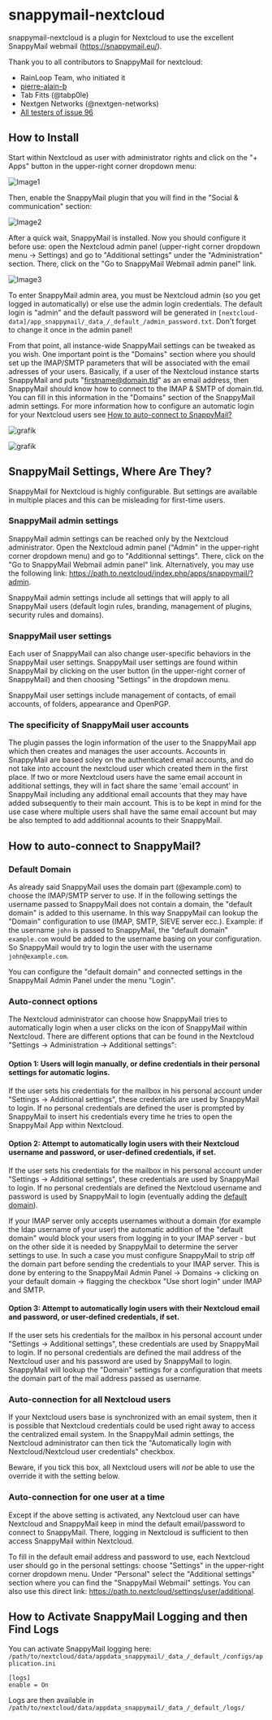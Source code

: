 # snappymail-nextcloud

snappymail-nextcloud is a plugin for Nextcloud to use the excellent SnappyMail webmail (https://snappymail.eu/).

Thank you to all contributors to SnappyMail for nextcloud:
- RainLoop Team, who initiated it
- [pierre-alain-b](https://github.com/pierre-alain-b/rainloop-nextcloud)
- Tab Fitts (@tabp0le)
- Nextgen Networks (@nextgen-networks)
- [All testers of issue 96](https://github.com/the-djmaze/snappymail/issues/96)

## How to Install

Start within Nextcloud as user with administrator rights and click on the "+ Apps" button in the upper-right corner dropdown menu:

![Image1](https://raw.githubusercontent.com/the-djmaze/snappymail/master/integrations/nextcloud/screenshots/help_a1.png)

Then, enable the SnappyMail plugin that you will find in the "Social & communication" section:

![Image2](https://raw.githubusercontent.com/the-djmaze/snappymail/master/integrations/nextcloud/screenshots/help_a2.png)

After a quick wait, SnappyMail is installed. Now you should configure it before use: open the Nextcloud admin panel (upper-right corner dropdown menu -> Settings) and go to "Additional settings" under the "Administration" section. There, click on the "Go to SnappyMail Webmail admin panel" link.

![Image3](https://raw.githubusercontent.com/the-djmaze/snappymail/master/integrations/nextcloud/screenshots/nextcloud-admin.png)

To enter SnappyMail admin area, you must be Nextcloud admin (so you get logged in automatically) or else use the admin login credentials.
The default login is "admin" and the default password will be generated in `[nextcloud-data]/app_snappymail/_data_/_default_/admin_password.txt`. Don't forget to change it once in the admin panel!

From that point, all instance-wide SnappyMail settings can be tweaked as you wish. One important point is the "Domains" section where you should set up the IMAP/SMTP parameters that will be associated with the email adresses of your users. Basically, if a user of the Nextcloud instance starts SnappyMail and puts "firstname@domain.tld" as an email address, then SnappyMail should know how to connect to the IMAP & SMTP of domain.tld. You can fill in this information in the "Domains" section of the SnappyMail admin settings. For more information how to configure an automatic login for your Nextcloud users see [How to auto-connect to SnappyMail?](https://github.com/the-djmaze/snappymail/edit/master/integrations/nextcloud/snappymail/README.md#how-to-auto-connect-to-snappymail)

![grafik](https://user-images.githubusercontent.com/63400209/199767908-fbef0f50-ecb7-47ae-9ac1-771959d4b7f5.png)

![grafik](https://user-images.githubusercontent.com/63400209/199768097-7bd939a7-56d0-47ba-b481-aeac08776fb4.png)


## SnappyMail Settings, Where Are They?

SnappyMail for Nextcloud is highly configurable. But settings are available in multiple places and this can be misleading for first-time users.

### SnappyMail admin settings
SnappyMail admin settings can be reached only by the Nextcloud administrator. Open the Nextcloud admin panel ("Admin" in the upper-right corner dropdown menu) and go to "Additionnal settings". There, click on the "Go to SnappyMail Webmail admin panel" link. Alternatively, you may use the following link: https://path.to.nextcloud/index.php/apps/snappymail/?admin.

SnappyMail admin settings include all settings that will apply to all SnappyMail users (default login rules, branding, management of plugins, security rules and domains).

### SnappyMail user settings
Each user of SnappyMail can also change user-specific behaviors in the SnappyMail user settings. SnappyMail user settings are found within SnappyMail by clicking on the user button (in the upper-right corner of SnappyMail) and then choosing "Settings" in the dropdown menu.

SnappyMail user settings include management of contacts, of email accounts, of folders, appearance and OpenPGP.

### The specificity of SnappyMail user accounts
The plugin passes the login information of the user to the SnappyMail app which then creates and manages the user accounts. Accounts in SnappyMail are based soley on the authenticated email accounts, and do not take into account the nextcloud user which created them in the first place. If two or more Nextcloud users have the same email account in additional settings, they will in fact share the same 'email account' in SnappyMail including any additional email accounts that they may have added subsequently to their main account.
This is to be kept in mind for the use case where multiple users shall have the same email account but may be also tempted to add additionnal acounts to their SnappyMail.

## How to auto-connect to SnappyMail?

### Default Domain
As already said SnappyMail uses the domain part (@example.com) to choose the IMAP/SMTP server to use. If in the following settings the username passed to SnappyMail does not contain a domain, the "default domain" is added to this username. In this way SnappyMail can lookup the "Domain" configuration to use (IMAP, SMTP, SIEVE server ecc.).
Example: if the username `john` is passed to SnappyMail, the "default domain" `example.com` would be added to the username basing on your configuration. So SnappyMail would try to login the user with the username `john@example.com`.

You can configure the "default domain" and connected settings in the SnappyMail Admin Panel under the menu "Login".

### Auto-connect options
The Nextcloud administrator can choose how SnappyMail tries to automatically login when a user clicks on the icon of SnappyMail within Nextcloud. There are different options that can be found in the Nextcloud "Settings -> Administration -> Additional settings":

#### Option 1: Users will login manually, or define credentials in their personal settings for automatic logins.
If the user sets his credentials for the mailbox in his personal account under "Settings -> Additional settings", these credentials are used by SnappyMail to login.
If no personal credentials are defined the user is prompted by SnappyMail to insert his credentials every time he tries to open the SnappyMail App within Nextcloud.

#### Option 2: Attempt to automatically login users with their Nextcloud username and password, or user-defined credentials, if set.
If the user sets his credentials for the mailbox in his personal account under "Settings -> Additional settings", these credentials are used by SnappyMail to login.
If no personal credentials are defined the Nextcloud username and password is used by SnappyMail to login (eventually adding the [default domain](https://github.com/the-djmaze/snappymail/edit/master/integrations/nextcloud/snappymail/README.md#default-domain)).

If your IMAP server only accepts usernames without a domain (for example the ldap username of your user) the automatic addition of the "default domain" would block your users from logging in to your IMAP server - but on the other side it is needed by SnappyMail to determine the server settings to use. In such a case you must configure SnappyMail to strip off the domain part before sending the credentials to your IMAP server. This is done by entering to the SnappyMail Admin Panel -> Domains -> clicking on your default domain -> flagging the checkbox "Use short login" under IMAP and SMTP.

#### Option 3: Attempt to automatically login users with their Nextcloud email and password, or user-defined credentials, if set.
If the user sets his credentials for the mailbox in his personal account under "Settings -> Additional settings", these credentials are used by SnappyMail to login.
If no personal credentials are defined the mail address of the Nextcloud user and his password are used by SnappyMail to login. SnappyMail will lookup the "Domain" settings for a configuration that meets the domain part of the mail address passed as username.

### Auto-connection for all Nextcloud users
If your Nextcloud users base is synchronized with an email system, then it is possible that Nextcloud credentials could be used right away to access the centralized email system. In the SnappyMail admin settings, the Nextcloud administrator can then tick the "Automatically login with Nextcloud/Nextcloud user credentials" checkbox.

Beware, if you tick this box, all Nextcloud users will *not* be able to use the override it with the setting below.

### Auto-connection for one user at a time
Except if the above setting is activated, any Nextcloud user can have Nextcloud and SnappyMail keep in mind the default email/password to connect to SnappyMail. There, logging in Nextcloud is sufficient to then access SnappyMail within Nextcloud.

To fill in the default email address and password to use, each Nextcloud user should go in the personal settings: choose "Settings" in the upper-right corner dropdown menu. Under "Personal" select the "Additional settings" section where you can find the "SnappyMail Webmail" settings. You can also use this direct link: https://path.to.nextcloud/settings/user/additional.


## How to Activate SnappyMail Logging and then Find Logs

You can activate SnappyMail logging here: `/path/to/nextcloud/data/appdata_snappymail/_data_/_default_/configs/application.ini`
```
[logs]
enable = On
```
Logs are then available in `/path/to/nextcloud/data/appdata_snappymail/_data_/_default_/logs/`
